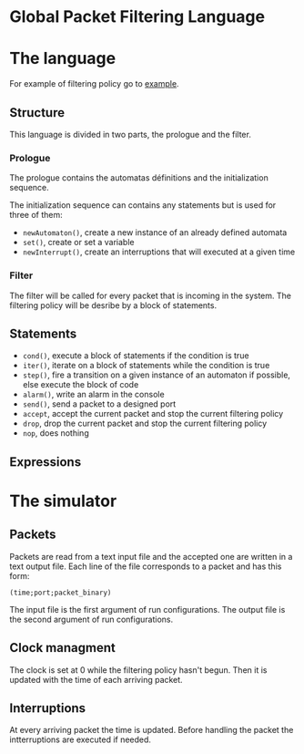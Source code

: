 # Global Packet Filtering Language

# The language
For example of filtering policy go to [example](./example/).
## Structure
This language is divided in two parts, the prologue and the filter.

### Prologue
The prologue contains the automatas définitions and the initialization sequence.

The initialization sequence can contains any statements but is used for three of them:
- `newAutomaton()`, create a new instance of an already defined automata
- `set()`, create or set a variable
- `newInterrupt()`, create an interruptions that will executed at a given time

### Filter
The filter will be called for every packet that is incoming in the system. The filtering policy will be desribe by a block of statements.

## Statements
- `cond()`, execute a block of statements if the condition is true
- `iter()`, iterate on a block of statements while the condition is true
- `step()`, fire a transition on a given instance of an automaton if possible, else execute the block of code
- `alarm()`, write an alarm in the console
- `send()`, send a packet to a designed port
- `accept`, accept the current packet and stop the current filtering policy
- `drop`, drop the current packet and stop the current filtering policy
- `nop`, does nothing

## Expressions

# The simulator
## Packets
Packets are read from a text input file and the accepted one are written in a text output file.
Each line of the file corresponds to a packet and has this form:
```
(time;port;packet_binary)
```
The input file is the first argument of run configurations.
The output file is the second argument of run configurations.

## Clock managment 
The clock is set at 0 while the filtering policy hasn't begun. Then it is updated with the time of each arriving packet.

## Interruptions
At every arriving packet the time is updated. Before handling the packet the intterruptions are executed if needed.